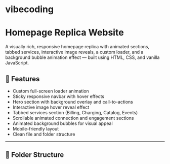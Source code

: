 # vibecoding
# Homepage Replica Website

A visually rich, responsive homepage replica with animated sections, tabbed services, interactive image reveals, a custom loader, and a background bubble animation effect — built using HTML, CSS, and vanilla JavaScript.

## 🚀 Features

- Custom full-screen loader animation
- Sticky responsive navbar with hover effects
- Hero section with background overlay and call-to-actions
- Interactive image hover reveal effect
- Tabbed services section (Billing, Charging, Catalog, Events)
- Scrollable animated connection and engagement sections
- Animated background bubbles for visual appeal
- Mobile-friendly layout
- Clean file and folder structure

---

## 📁 Folder Structure

